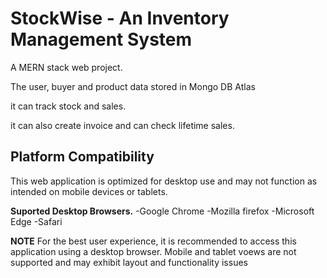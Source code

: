 # StockWise - An Inventory Management System

A MERN stack web project.

The user, buyer and product data stored in Mongo DB Atlas

it can track stock and sales.

it can also create invoice and can check lifetime sales.

## Platform Compatibility
This web application is optimized for desktop use and may not function as intended on mobile devices or tablets. 

 **Suported Desktop Browsers.**
 -Google Chrome
 -Mozilla firefox
 -Microsoft Edge
 -Safari

 **NOTE** For the best user experience, it is recommended to access this application using a desktop browser. Mobile and tablet voews are not supported and may exhibit layout and functionality issues
